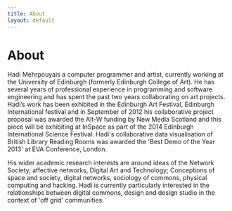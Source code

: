 ```yaml
---
title: About
layout: default
---
```


# About

Hadi Mehrpouyais a computer programmer and artist, currently working at the University of Edinburgh (formerly Edinburgh College of Art). He has several years of professional experience in programming and software engineering and has spent the past two years collaborating on art projects. Hadi’s work has been exhibited in the Edinburgh Art Festival, Edinburgh International festival and in September of 2012 his collaborative project proposal was awarded the Alt-W funding by New Media Scotland and this piece will be exhibiting at InSpace as part of the 2014 Edinburgh International Science Festival. Hadi's collaborative data visualisation of British Library Reading Rooms was awarded the 'Best Demo of the Year 2013' at EVA Conference, London. 

His wider academic research interests are around ideas of the Network Society, affective networks, Digital Art and Technology; Conceptions of space and society, digital networks, sociology of commons, physical computing and hacking. Hadi is currently particularly interested in the relationships between digital commons, design and design studio in the context of 'off grid' communities.
